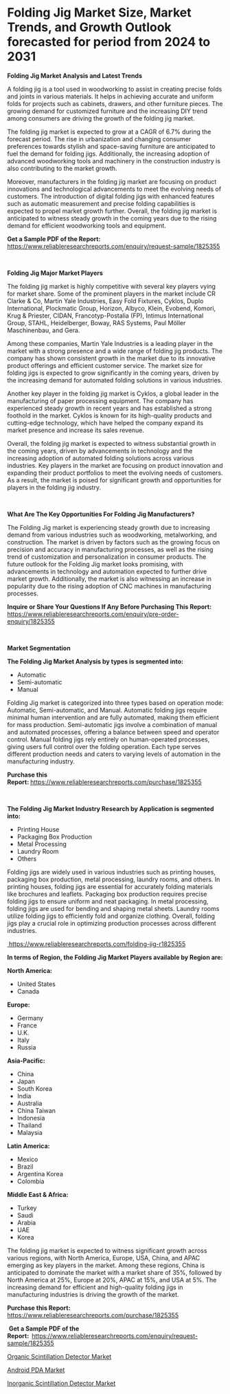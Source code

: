 <p><h1>Folding Jig Market Size, Market Trends, and Growth Outlook forecasted for period from 2024 to 2031</h1></p><p><strong>Folding Jig Market Analysis and Latest Trends</strong></p>
<p><p>A folding jig is a tool used in woodworking to assist in creating precise folds and joints in various materials. It helps in achieving accurate and uniform folds for projects such as cabinets, drawers, and other furniture pieces. The growing demand for customized furniture and the increasing DIY trend among consumers are driving the growth of the folding jig market.</p><p>The folding jig market is expected to grow at a CAGR of 6.7% during the forecast period. The rise in urbanization and changing consumer preferences towards stylish and space-saving furniture are anticipated to fuel the demand for folding jigs. Additionally, the increasing adoption of advanced woodworking tools and machinery in the construction industry is also contributing to the market growth.</p><p>Moreover, manufacturers in the folding jig market are focusing on product innovations and technological advancements to meet the evolving needs of customers. The introduction of digital folding jigs with enhanced features such as automatic measurement and precise folding capabilities is expected to propel market growth further. Overall, the folding jig market is anticipated to witness steady growth in the coming years due to the rising demand for efficient woodworking tools and equipment.</p></p>
<p><strong>Get a Sample PDF of the Report:&nbsp;</strong> <a href="https://www.reliableresearchreports.com/enquiry/request-sample/1825355">https://www.reliableresearchreports.com/enquiry/request-sample/1825355</a></p>
<p>&nbsp;</p>
<p><strong>Folding Jig Major Market Players</strong></p>
<p><p>The folding jig market is highly competitive with several key players vying for market share. Some of the prominent players in the market include CR Clarke & Co, Martin Yale Industries, Easy Fold Fixtures, Cyklos, Duplo International, Plockmatic Group, Horizon, Albyco, Klein, Evobend, Komori, Krug & Priester, CIDAN, Francotyp-Postalia (FP), Intimus International Group, STAHL, Heidelberger, Boway, RAS Systems, Paul Möller Maschinenbau, and Gera.</p><p>Among these companies, Martin Yale Industries is a leading player in the market with a strong presence and a wide range of folding jig products. The company has shown consistent growth in the market due to its innovative product offerings and efficient customer service. The market size for folding jigs is expected to grow significantly in the coming years, driven by the increasing demand for automated folding solutions in various industries.</p><p>Another key player in the folding jig market is Cyklos, a global leader in the manufacturing of paper processing equipment. The company has experienced steady growth in recent years and has established a strong foothold in the market. Cyklos is known for its high-quality products and cutting-edge technology, which have helped the company expand its market presence and increase its sales revenue.</p><p>Overall, the folding jig market is expected to witness substantial growth in the coming years, driven by advancements in technology and the increasing adoption of automated folding solutions across various industries. Key players in the market are focusing on product innovation and expanding their product portfolios to meet the evolving needs of customers. As a result, the market is poised for significant growth and opportunities for players in the folding jig industry.</p></p>
<p>&nbsp;</p>
<p><strong>What Are The Key Opportunities For Folding Jig Manufacturers?</strong></p>
<p><p>The Folding Jig market is experiencing steady growth due to increasing demand from various industries such as woodworking, metalworking, and construction. The market is driven by factors such as the growing focus on precision and accuracy in manufacturing processes, as well as the rising trend of customization and personalization in consumer products. The future outlook for the Folding Jig market looks promising, with advancements in technology and automation expected to further drive market growth. Additionally, the market is also witnessing an increase in popularity due to the rising adoption of CNC machines in manufacturing processes.</p></p>
<p><strong>Inquire or Share Your Questions If Any Before Purchasing This Report:</strong> <a href="https://www.reliableresearchreports.com/enquiry/pre-order-enquiry/1825355">https://www.reliableresearchreports.com/enquiry/pre-order-enquiry/1825355</a></p>
<p>&nbsp;</p>
<p><strong>Market Segmentation</strong></p>
<p><strong>The Folding Jig Market Analysis by types is segmented into:</strong></p>
<p><ul><li>Automatic</li><li>Semi-automatic</li><li>Manual</li></ul></p>
<p><p>Folding Jig market is categorized into three types based on operation mode: Automatic, Semi-automatic, and Manual. Automatic folding jigs require minimal human intervention and are fully automated, making them efficient for mass production. Semi-automatic jigs involve a combination of manual and automated processes, offering a balance between speed and operator control. Manual folding jigs rely entirely on human-operated processes, giving users full control over the folding operation. Each type serves different production needs and caters to varying levels of automation in the manufacturing industry.</p></p>
<p><strong>Purchase this Report:&nbsp;</strong><a href="https://www.reliableresearchreports.com/purchase/1825355">https://www.reliableresearchreports.com/purchase/1825355</a></p>
<p>&nbsp;</p>
<p><strong>The Folding Jig Market Industry Research by Application is segmented into:</strong></p>
<p><ul><li>Printing House</li><li>Packaging Box Production</li><li>Metal Processing</li><li>Laundry Room</li><li>Others</li></ul></p>
<p><p>Folding jigs are widely used in various industries such as printing houses, packaging box production, metal processing, laundry rooms, and others. In printing houses, folding jigs are essential for accurately folding materials like brochures and leaflets. Packaging box production requires precise folding jigs to ensure uniform and neat packaging. In metal processing, folding jigs are used for bending and shaping metal sheets. Laundry rooms utilize folding jigs to efficiently fold and organize clothing. Overall, folding jigs play a crucial role in optimizing production processes across different industries.</p></p>
<p><a href="https://www.reliableresearchreports.com/folding-jig-r1825355">&nbsp;https://www.reliableresearchreports.com/folding-jig-r1825355</a></p>
<p><strong>In terms of Region, the Folding Jig Market Players available by Region are:</strong></p>
<p>
    <p> <strong> North America: </strong>
        <ul>
            <li>United States</li>
            <li>Canada</li>
        </ul>
        </p> 
    <p> <strong> Europe: </strong>
        <ul>
            <li>Germany</li>
            <li>France</li>
            <li>U.K.</li>
            <li>Italy</li>
            <li>Russia</li>
        </ul>
        </p> 
    <p> <strong> Asia-Pacific: </strong>
        <ul>
            <li>China</li>
            <li>Japan</li>
            <li>South Korea</li>
            <li>India</li>
            <li>Australia</li>
            <li>China Taiwan</li>
            <li>Indonesia</li>
            <li>Thailand</li>
            <li>Malaysia</li>
        </ul>
        </p> 
    <p> <strong> Latin America: </strong>
        <ul>
            <li>Mexico</li>
            <li>Brazil</li>
            <li>Argentina Korea</li>
            <li>Colombia</li>
        </ul>
        </p> 
    <p> <strong> Middle East & Africa: </strong>
        <ul>
            <li>Turkey</li>
            <li>Saudi</li>
            <li>Arabia</li>
            <li>UAE</li>
            <li>Korea</li>
        </ul>
    </p>
    </p>
<p><p>The folding jig market is expected to witness significant growth across various regions, with North America, Europe, USA, China, and APAC emerging as key players in the market. Among these regions, China is anticipated to dominate the market with a market share of 35%, followed by North America at 25%, Europe at 20%, APAC at 15%, and USA at 5%. The increasing demand for efficient and high-quality folding jigs in manufacturing industries is driving the growth of the market.</p></p>
<p><strong>Purchase this Report: </strong><a href="https://www.reliableresearchreports.com/purchase/1825355">https://www.reliableresearchreports.com/purchase/1825355</a></p>
<p>&nbsp;<strong>Get a Sample PDF of the Report:&nbsp;&nbsp;</strong><a href="https://www.reliableresearchreports.com/enquiry/request-sample/1825355">https://www.reliableresearchreports.com/enquiry/request-sample/1825355</a></p>
<p><strong></strong></p>
<p><p><a href="https://www.linkedin.com/pulse/organic-scintillation-detector-market-analysis-sze-forecasted-pbibc?trackingId=nvY29e%2FuMoFRVfspohSGeA%3D%3D">Organic Scintillation Detector Market</a></p><p><a href="https://www.linkedin.com/pulse/android-pda-market-size-outlook-forecast-2024-2031-seeresearch-lqstc?trackingId=m09dartOdznSePva1cliiQ%3D%3D">Android PDA Market</a></p><p><a href="https://www.linkedin.com/pulse/inorganic-scintillation-detector-market-size-outlook-forecast-aevbc?trackingId=j4GJJ2q7ruzn1cwu0jlvOQ%3D%3D">Inorganic Scintillation Detector Market</a></p></p>